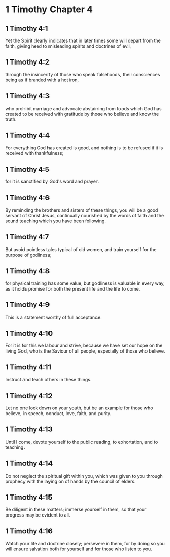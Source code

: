 # 1 Timothy Chapter 4

## 1 Timothy 4:1

Yet the Spirit clearly indicates that in later times some will depart from the faith, giving heed to misleading spirits and doctrines of evil,

## 1 Timothy 4:2

through the insincerity of those who speak falsehoods, their consciences being as if branded with a hot iron,

## 1 Timothy 4:3

who prohibit marriage and advocate abstaining from foods which God has created to be received with gratitude by those who believe and know the truth.

## 1 Timothy 4:4

For everything God has created is good, and nothing is to be refused if it is received with thankfulness;

## 1 Timothy 4:5

for it is sanctified by God's word and prayer.

## 1 Timothy 4:6

By reminding the brothers and sisters of these things, you will be a good servant of Christ Jesus, continually nourished by the words of faith and the sound teaching which you have been following.

## 1 Timothy 4:7

But avoid pointless tales typical of old women, and train yourself for the purpose of godliness;

## 1 Timothy 4:8

for physical training has some value, but godliness is valuable in every way, as it holds promise for both the present life and the life to come.

## 1 Timothy 4:9

This is a statement worthy of full acceptance.

## 1 Timothy 4:10

For it is for this we labour and strive, because we have set our hope on the living God, who is the Saviour of all people, especially of those who believe.

## 1 Timothy 4:11

Instruct and teach others in these things.

## 1 Timothy 4:12

Let no one look down on your youth, but be an example for those who believe, in speech, conduct, love, faith, and purity.

## 1 Timothy 4:13

Until I come, devote yourself to the public reading, to exhortation, and to teaching.

## 1 Timothy 4:14

Do not neglect the spiritual gift within you, which was given to you through prophecy with the laying on of hands by the council of elders.

## 1 Timothy 4:15

Be diligent in these matters; immerse yourself in them, so that your progress may be evident to all.

## 1 Timothy 4:16

Watch your life and doctrine closely; persevere in them, for by doing so you will ensure salvation both for yourself and for those who listen to you.
